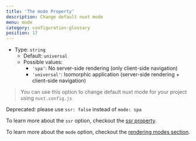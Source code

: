 ```yaml
---
title: 'The mode Property'
description: Change default nuxt mode
menu: mode
category: configuration-glossary
position: 17
---
```


- Type: `string`
  - Default: `universal`
  - Possible values:
    - `'spa'`: No server-side rendering (only client-side navigation)
    - `'universal'`: Isomorphic application (server-side rendering + client-side navigation)

> You can use this option to change default nuxt mode for your project using `nuxt.config.js`

<base-alert type="warning">

Deprecated: please use `ssr: false` instead of `mode: spa`

</base-alert>

<base-alert type="next">

To learn more about the `ssr` option, checkout the [ssr property](/docs/2.x/configuration-glossary/configuration-ssr).

</base-alert>

<base-alert type="next">

To learn more about the `mode` option, checkout the [rendering modes section](/docs/2.x/x/features/rendering-modes).

</base-alert>
